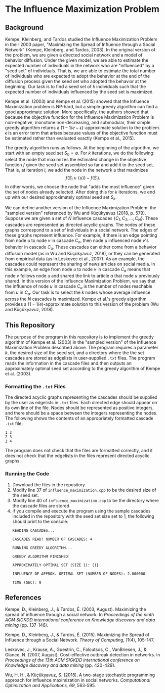 # The Influence Maximization Problem

## Background

Kempe, Kleinberg, and Tardos studied the Influence Maximization Problem in their 2003 paper, "Maximizing the Spread of Influence through a Social Network" (Kempe, Kleinberg, and Tardos, 2003). In the original version of the problem, we are given a directed social network and a model of behavior diffusion. Under the given model, we are able to estimate the expected number of individuals in the network who are "influenced" by a "seed set" of individuals. That is, we are able to estimate the total number of individuals who are expected to adopt the behavior at the end of the diffusion process given the seed set who adopted the behavior at the beginning. Our task is to find a seed set of $k$ individuals such that the expected number of individuals influenced by the seed set is maximized.

Kempe et al. (2003) and Kempe et al. (2015) showed that the Influence Maximization problem is NP-hard, but a simple greedy algorithm can find a good approximate solution. More specifically, the authors showed that because the objective function for the Influence Maximization Problem is non-negative, monotone non-decreasing, and submodular, their simple greedy algorithm returns a $(1-1/e-\epsilon)$-approximate solution to the problem. $\epsilon$ is an error term that arises because values of the objective function must be estimated rather than evaluated exactly (Kempe et al., 2015).

The greedy algorithm runs as follows. At the beginning of the algorithm, we start with an empty seed set $S_0 = \emptyset$. For $k$ iterations, we do the following: select the node that maximizes the estimated change in the objective function $f$ given the seed set assembled so far and add it to the seed set. That is, at iteration $i$, we add the node in the network $u$ that maximizes $$f(S_i \cup \lbrace u \rbrace) - f(S_i).$$ In other words, we choose the node that "adds the most influence" given the set of nodes already selected. After doing this for $k$ iterations, we end up with our desired approximately optimal seed set $S_k$.

We can define another version of the Influence Maximization Problem: the "sampled version" referenced by Wu and Küçükyavuz (2018, p. 579). Suppose we are given a set of $N$ influence cascades $\lbrace C_1, C_2, ..., C_N \rbrace$. These cascades are represented as directed acyclic graphs. The nodes of these graphs correspond to a set of individuals in a social network. The edges of these graphs represent influence. For example, if there is an edge pointing from node $u$ to node $v$ in cascade $C_a$, then node $u$ influenced node $v$'s behavior in cascade $C_a$. These cascades can either come from a behavior diffusion model (as in Wu and Küçükyavuz, 2018), or they can be generated from empirical data (as in Leskovec et al., 2007). As an example, the cascades could represent the sharing of news articles on social media. In this example, an edge from node $u$ to node $v$ in cascade $C_a$ means that node $v$ follows node $u$ and shared the link to article $a$ that node $u$ previously shared. In this version of the Influence Maximization Problem, we say that the influence of node $u$ in cascade $C_a$ is the number of nodes reachable from $u$ in $C_a$. Our task is to select the $k$ nodes whose average influence across the $N$ cascades is maximized. Kempe et al.'s greedy algorithm provides a $(1-1/e)$-approximate solution to this version of the problem (Wu and Küçükyavuz, 2018).

## This Repository

The purpose of the program in this repository is to implement the greedy algorithm of Kempe et al. (2003) in the "sampled version" of the Influence Maximization Problem described above. The program requires a parameter $k$, the desired size of the seed set, and a directory where the the set cascades are stored as edgelists in user-supplied `.txt` files. The program reads the information in the cascade files and then outputs an approximately optimal seed set according to the greedy algorithm of Kempe et al. (2003).

### Formatting the `.txt` Files

The directed acyclic graphs representing the cascades should be supplied by the user as edgelists in `.txt` files. Each directed edge should appear on its own line of the file. Nodes should be represented as positive integers, and there should be a space between the integers representing the nodes. The following shows the contents of an appropriately formatted cascade `.txt` file:  
```
1 2
2 3
2 4
```
The program does not check that the files are formatted correctly, and it does not check that the edgelists in the files represent directed acyclic graphs.

### Running the Code

1. Download the files in the repository.
2. Modify line 37 of `influence_maximization.cpp` to be the desired size of the seed set.
3. Modify line 40 of `influence_maximization.cpp` to be the directory where the cascade files are stored.
4. If you compile and execute the program using the sample cascades included in the repository with the seed set size set to 1, the following should print to the console:
   ```
   READING CASCADES...

   CASCADES READ! NUMBER OF CASCADES: 4

   RUNNING GREEDY ALGORITHM...

   GREEDY ALGORITHM FINISHED!

   APPROXIMATELY OPTIMAL SET (SIZE 1): {1}

   INFLUENCE OF APPROX. OPTIMAL SET (NUMBER OF NODES): 2.000000

   TIME (SEC): 0
   ```

## References

Kempe, D., Kleinberg, J., & Tardos, É. (2003, August). Maximizing the spread of influence through a social network. In _Proceedings of the ninth ACM SIGKDD international conference on Knowledge discovery and data mining_ (pp. 137-146).

Kempe, D., Kleinberg, J., & Tardos, É. (2015). Maximizing the Spread of Influence through a Social Network. _Theory of Computing, 11_(4), 105-147.

Leskovec, J., Krause, A., Guestrin, C., Faloutsos, C., VanBriesen, J., & Glance, N. (2007, August). Cost-effective outbreak detection in networks. In _Proceedings of the 13th ACM SIGKDD international conference on Knowledge discovery and data mining_ (pp. 420-429).

Wu, H. H., & Küçükyavuz, S. (2018). A two-stage stochastic programming approach for influence maximization in social networks. _Computational Optimization and Applications, 69_, 563-595.

